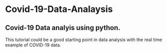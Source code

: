 # Covid-19-Data-Analaysis
## Covid-19 Data analyis using python.
This tutorial could be a good starting point in data analysis with the real time example of COVID-19 data.
